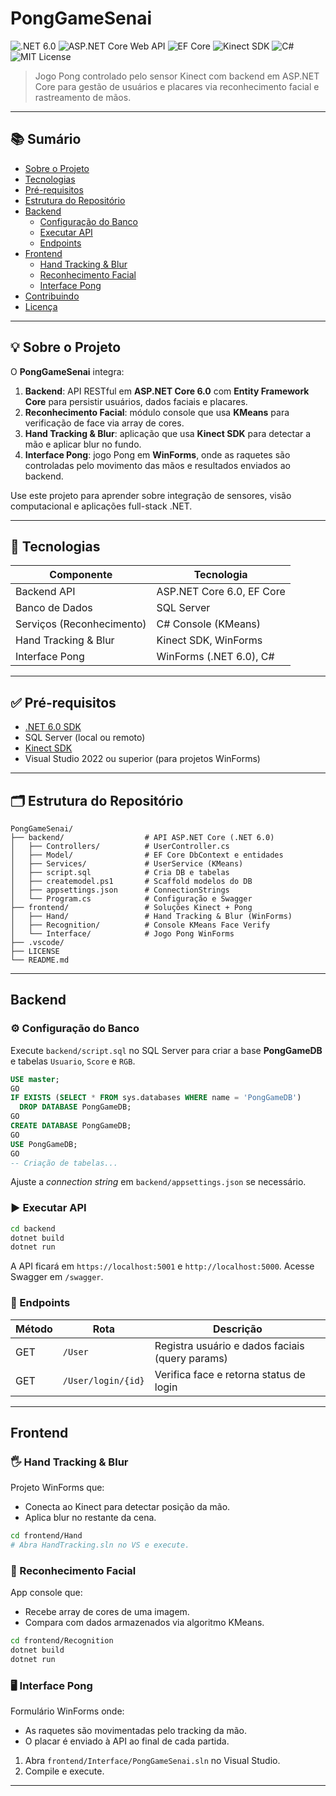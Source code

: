 # PongGameSenai

![.NET 6.0](https://img.shields.io/badge/.NET-6.0-blue) ![ASP.NET Core Web API](https://img.shields.io/badge/ASP.NET%20Core-Web%20API-green) ![EF Core](https://img.shields.io/badge/Entity%20Framework-Core-yellow) ![Kinect SDK](https://img.shields.io/badge/Kinect-SDK-lightblue) ![C#](https://img.shields.io/badge/Language-C%23-blueviolet) ![MIT License](https://img.shields.io/badge/License-MIT-lightgrey)

> Jogo Pong controlado pelo sensor Kinect com backend em ASP.NET Core para gestão de usuários e placares via reconhecimento facial e rastreamento de mãos.

---

## 📚 Sumário

- [Sobre o Projeto](#sobre-o-projeto)
- [Tecnologias](#tecnologias)
- [Pré-requisitos](#pré-requisitos)
- [Estrutura do Repositório](#estrutura-do-repositório)
- [Backend](#backend)
  - [Configuração do Banco](#configuração-do-banco)
  - [Executar API](#executar-api)
  - [Endpoints](#endpoints)
- [Frontend](#frontend)
  - [Hand Tracking & Blur](#hand-tracking--blur)
  - [Reconhecimento Facial](#reconhecimento-facial)
  - [Interface Pong](#interface-pong)
- [Contribuindo](#contribuindo)
- [Licença](#licença)

---

## 💡 Sobre o Projeto

O **PongGameSenai** integra:

1. **Backend**: API RESTful em **ASP.NET Core 6.0** com **Entity Framework Core** para persistir usuários, dados faciais e placares.
2. **Reconhecimento Facial**: módulo console que usa **KMeans** para verificação de face via array de cores.
3. **Hand Tracking & Blur**: aplicação que usa **Kinect SDK** para detectar a mão e aplicar blur no fundo.
4. **Interface Pong**: jogo Pong em **WinForms**, onde as raquetes são controladas pelo movimento das mãos e resultados enviados ao backend.

Use este projeto para aprender sobre integração de sensores, visão computacional e aplicações full-stack .NET.

---

## 🚀 Tecnologias

| Componente               | Tecnologia                         |
|--------------------------|------------------------------------|
| Backend API              | ASP.NET Core 6.0, EF Core          |
| Banco de Dados           | SQL Server                         |
| Serviços (Reconhecimento)| C# Console (KMeans)                |
| Hand Tracking & Blur     | Kinect SDK, WinForms               |
| Interface Pong           | WinForms (.NET 6.0), C#            |

---

## ✅ Pré-requisitos

- [.NET 6.0 SDK](https://dotnet.microsoft.com/download/dotnet/6.0)
- SQL Server (local ou remoto)
- [Kinect SDK](https://www.microsoft.com/en-us/download/details.aspx?id=44561)
- Visual Studio 2022 ou superior (para projetos WinForms)

---

## 🗂️ Estrutura do Repositório

```plain
PongGameSenai/
├── backend/                  # API ASP.NET Core (.NET 6.0)
│   ├── Controllers/          # UserController.cs
│   ├── Model/                # EF Core DbContext e entidades
│   ├── Services/             # UserService (KMeans)
│   ├── script.sql            # Cria DB e tabelas
│   ├── createmodel.ps1       # Scaffold modelos do DB
│   ├── appsettings.json      # ConnectionStrings
│   └── Program.cs            # Configuração e Swagger
├── frontend/                 # Soluções Kinect + Pong
│   ├── Hand/                 # Hand Tracking & Blur (WinForms)
│   ├── Recognition/          # Console KMeans Face Verify
│   └── Interface/            # Jogo Pong WinForms
├── .vscode/
├── LICENSE
└── README.md
```

---

## Backend

### ⚙️ Configuração do Banco

Execute `backend/script.sql` no SQL Server para criar a base **PongGameDB** e tabelas `Usuario`, `Score` e `RGB`.

```sql
USE master;
GO
IF EXISTS (SELECT * FROM sys.databases WHERE name = 'PongGameDB')
  DROP DATABASE PongGameDB;
GO
CREATE DATABASE PongGameDB;
GO
USE PongGameDB;
GO
-- Criação de tabelas...
```

Ajuste a _connection string_ em `backend/appsettings.json` se necessário.

### ▶️ Executar API

```bash
cd backend
dotnet build
dotnet run
```

A API ficará em `https://localhost:5001` e `http://localhost:5000`. Acesse Swagger em `/swagger`.

### 📡 Endpoints

| Método | Rota                   | Descrição                                           |
|--------|------------------------|-----------------------------------------------------|
| GET    | `/User`                | Registra usuário e dados faciais (query params)     |
| GET    | `/User/login/{id}`     | Verifica face e retorna status de login             |

---

## Frontend

### 🖐️ Hand Tracking & Blur

Projeto WinForms que:

- Conecta ao Kinect para detectar posição da mão.
- Aplica blur no restante da cena.

```bash
cd frontend/Hand
# Abra HandTracking.sln no VS e execute.
```

### 🧠 Reconhecimento Facial

App console que:

- Recebe array de cores de uma imagem.
- Compara com dados armazenados via algoritmo KMeans.

```bash
cd frontend/Recognition
dotnet build
dotnet run
```

### 🖥️ Interface Pong

Formulário WinForms onde:

- As raquetes são movimentadas pelo tracking da mão.
- O placar é enviado à API ao final de cada partida.

1. Abra `frontend/Interface/PongGameSenai.sln` no Visual Studio.
2. Compile e execute.

---
